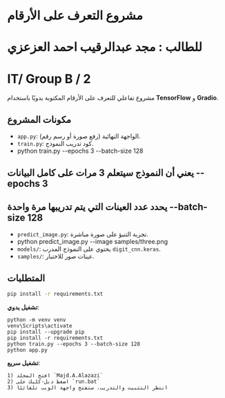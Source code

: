 # مشروع التعرف على الأرقام 
# للطالب : مجد عبدالرقيب احمد العزعزي
# IT/ Group B / 2

مشروع تفاعلي للتعرف على الأرقام المكتوبة يدويًا باستخدام **TensorFlow** و **Gradio**.

## مكونات المشروع
- `app.py`: الواجهة النهائية (رفع صورة أو رسم رقم).
- `train.py`: كود تدريب النموذج.
- python train.py --epochs 3 --batch-size 128 
## يعني أن النموذج سيتعلم 3 مرات على كامل البيانات --epochs 3 
## يحدد عدد العينات التي يتم تدريبها مرة واحدة --batch-size 128
- `predict_image.py`: تجربة التنبؤ على صورة مباشرة.
- python predict_image.py --image samples/three.png
- `models/`: يحتوي على النموذج المدرب `digit_cnn.keras`.
- `samples/`: عينات صور للاختبار.

## المتطلبات
```bash
pip install -r requirements.txt
```
**تشغيل يدوي**:
```
python -m venv venv
venv\Scripts\activate
pip install --upgrade pip
pip install -r requirements.txt
python train.py --epochs 3 --batch-size 128
python app.py
```
**تشغيل سريع**:
```
1) افتح المجلد `Majd.A.Alazazi`
2) اضغط دبل-كليك على `run.bat`
3) انتظر التثبيت والتدريب، ستفتح واجهة الويب تلقائيًا
```
